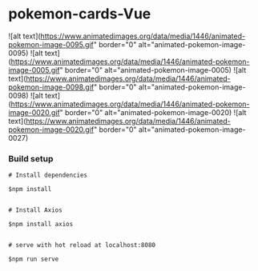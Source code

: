 # pokemon-cards-Vue 
![alt text](https://www.animatedimages.org/data/media/1446/animated-pokemon-image-0095.gif" border="0" alt="animated-pokemon-image-0095)
![alt text](https://www.animatedimages.org/data/media/1446/animated-pokemon-image-0005.gif" border="0" alt="animated-pokemon-image-0005)
![alt text](https://www.animatedimages.org/data/media/1446/animated-pokemon-image-0098.gif" border="0" alt="animated-pokemon-image-0098)
![alt text](https://www.animatedimages.org/data/media/1446/animated-pokemon-image-0020.gif" border="0" alt="animated-pokemon-image-0020)
![alt text](https://www.animatedimages.org/data/media/1446/animated-pokemon-image-0020.gif" border="0" alt="animated-pokemon-image-0027)

### Build setup

```
# Install dependencies

$npm install


# Install Axios

$npm install axios


# serve with hot reload at localhost:8080

$npm run serve
```
